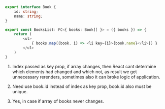 ```typescript
export interface Book {
    id: string;
    name: string;
}

export const BooksList: FC<{ books: Book[] }> = ({ books }) => {
    return (
        <ul>
            { books.map((book, i) => <li key={i}>{book.name}</li>}) }
        </ul>
    )
}
```

1. Index passed as key prop, if array changes, then React cant determine which elements had changed and which not, as result we get unnecessary rerenders, sometimes also it can broke logic of application.

2. Need use book.id instead of index as key prop, book.id also must be unique.

3. Yes, in case if array of books never changes.
